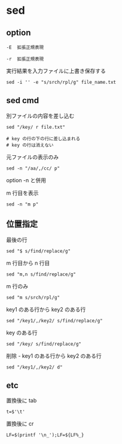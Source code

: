 
# sed


## option

```
-E  拡張正規表現

-r  拡張正規表現
```


実行結果を入力ファイルに上書き保存する

```
sed -i '' -e "s/srch/rpl/g" file_name.txt
```


## sed cmd

別ファイルの内容を差し込む

```
sed "/key/ r file.txt"

# key の行の下の行に差し込まれる
# key の行は消えない
```


元ファイルの表示のみ

```
sed -n "/aa/,/cc/ p"
```

option -n と併用


m 行目を表示

```
sed -n "m p"
```


## 位置指定

最後の行

```
sed "$ s/find/replace/g"
```


m 行目から n 行目

```
sed "m,n s/find/replace/g"
```


m 行のみ

```
sed "m s/srch/rpl/g"
```


key1 のある行から key2 のある行

```
sed "/key1/,/key2/ s/find/replace/g"
```


key のある行

```
sed "/key/ s/find/replace/g"
```


削除  -  key1 のある行から key2 のある行

```
sed "/key1/,/key2/ d"
```


## etc

置換後に tab

```
t=$'\t'
```

置換後に cr

```
LF=$(printf '\n_');LF=${LF%_}
```




